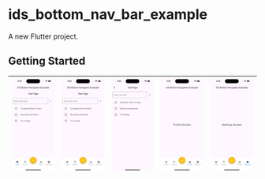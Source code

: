 # ids_bottom_nav_bar_example

A new Flutter project.

## Getting Started

| ![ids-1](assets/demo/ids-1.png) | ![ids-2](assets/demo/ids-2.png) | ![ids-3](assets/demo/ids-3.png) | ![ids-4](assets/demo/ids-4.png) | ![ids-5](assets/demo/ids-5.png) |
|---|---|---|---|---|
